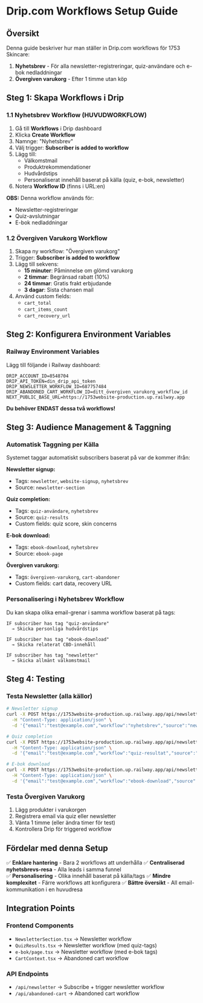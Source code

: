 # Drip.com Workflows Setup Guide

## Översikt
Denna guide beskriver hur man ställer in Drip.com workflows för 1753 Skincare:

1. **Nyhetsbrev** - För alla newsletter-registreringar, quiz-användare och e-bok nedladdningar
2. **Övergiven varukorg** - Efter 1 timme utan köp

## Steg 1: Skapa Workflows i Drip

### 1.1 Nyhetsbrev Workflow (HUVUDWORKFLOW)
1. Gå till **Workflows** i Drip dashboard
2. Klicka **Create Workflow**
3. Namnge: "Nyhetsbrev"
4. Välj trigger: **Subscriber is added to workflow**
5. Lägg till:
   - Välkomstmail
   - Produktrekommendationer
   - Hudvårdstips
   - Personaliserat innehåll baserat på källa (quiz, e-bok, newsletter)
6. Notera **Workflow ID** (finns i URL:en)

**OBS:** Denna workflow används för:
- Newsletter-registreringar
- Quiz-avslutningar  
- E-bok nedladdningar

### 1.2 Övergiven Varukorg Workflow
1. Skapa ny workflow: "Övergiven varukorg"
2. Trigger: **Subscriber is added to workflow**
3. Lägg till sekvens:
   - **15 minuter**: Påminnelse om glömd varukorg
   - **2 timmar**: Begränsad rabatt (10%)
   - **24 timmar**: Gratis frakt erbjudande
   - **3 dagar**: Sista chansen mail
4. Använd custom fields:
   - `cart_total`
   - `cart_items_count`
   - `cart_recovery_url`

## Steg 2: Konfigurera Environment Variables

### Railway Environment Variables
Lägg till följande i Railway dashboard:

```env
DRIP_ACCOUNT_ID=8548704
DRIP_API_TOKEN=din_drip_api_token
DRIP_NEWSLETTER_WORKFLOW_ID=687757484
DRIP_ABANDONED_CART_WORKFLOW_ID=ditt_övergiven_varukorg_workflow_id
NEXT_PUBLIC_BASE_URL=https://1753website-production.up.railway.app
```

**Du behöver ENDAST dessa två workflows!**

## Steg 3: Audience Management & Taggning

### Automatisk Taggning per Källa
Systemet taggar automatiskt subscribers baserat på var de kommer ifrån:

**Newsletter signup:**
- Tags: `newsletter`, `website-signup`, `nyhetsbrev`
- Source: `newsletter-section`

**Quiz completion:**
- Tags: `quiz-användare`, `nyhetsbrev`  
- Source: `quiz-results`
- Custom fields: quiz score, skin concerns

**E-bok download:**
- Tags: `ebook-download`, `nyhetsbrev`
- Source: `ebook-page`

**Övergiven varukorg:**
- Tags: `övergiven-varukorg`, `cart-abandoner`
- Custom fields: cart data, recovery URL

### Personalisering i Nyhetsbrev Workflow
Du kan skapa olika email-grenar i samma workflow baserat på tags:

```
IF subscriber has tag "quiz-användare"
  → Skicka personliga hudvårdstips
  
IF subscriber has tag "ebook-download"  
  → Skicka relaterat CBD-innehåll
  
IF subscriber has tag "newsletter"
  → Skicka allmänt välkomstmail
```

## Steg 4: Testing

### Testa Newsletter (alla källor)
```bash
# Newsletter signup
curl -X POST https://1753website-production.up.railway.app/api/newsletter \
  -H "Content-Type: application/json" \
  -d '{"email":"test@example.com","workflow":"nyhetsbrev","source":"newsletter-section"}'

# Quiz completion  
curl -X POST https://1753website-production.up.railway.app/api/newsletter \
  -H "Content-Type: application/json" \
  -d '{"email":"test@example.com","workflow":"quiz-resultat","source":"quiz-results"}'

# E-bok download
curl -X POST https://1753website-production.up.railway.app/api/newsletter \
  -H "Content-Type: application/json" \
  -d '{"email":"test@example.com","workflow":"ebook-download","source":"ebook-page"}'
```

### Testa Övergiven Varukorg
1. Lägg produkter i varukorgen
2. Registrera email via quiz eller newsletter
3. Vänta 1 timme (eller ändra timer för test)
4. Kontrollera Drip för triggered workflow

## Fördelar med denna Setup

✅ **Enklare hantering** - Bara 2 workflows att underhålla
✅ **Centraliserad nyhetsbrevs-resa** - Alla leads i samma funnel  
✅ **Personalisering** - Olika innehåll baserat på källa/tags
✅ **Mindre komplexitet** - Färre workflows att konfigurera
✅ **Bättre översikt** - All email-kommunikation i en huvudresa

## Integration Points

### Frontend Components
- `NewsletterSection.tsx` → Newsletter workflow
- `QuizResults.tsx` → Newsletter workflow (med quiz-tags)
- `e-bok/page.tsx` → Newsletter workflow (med e-bok tags)
- `CartContext.tsx` → Abandoned cart workflow

### API Endpoints
- `/api/newsletter` → Subscribe + trigger newsletter workflow
- `/api/abandoned-cart` → Abandoned cart workflow 